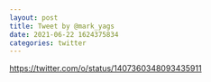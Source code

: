 ```yaml
--- 
layout: post 
title: Tweet by @mark_yags 
date: 2021-06-22 1624375834 
categories: twitter 
--- 
```

https://twitter.com/o/status/1407360348093435911